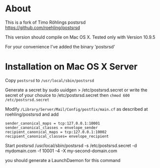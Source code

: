 About
=====
This is a fork of Timo Röhlings postsrsd
https://github.com/roehling/postsrsd

This version should compile on Mac OS X.
Tested only with Version 10.9.5

For your convenience I've added the binary 'postsrsd'

Installation on Mac OS X Server
=====

Copy `postsrsd` to `/usr/local/sbin/postsrsd`

Generate a secret by 
    sudo uuidgen > /etc/postsrsd.secret
or write the secret of your chouice to /etc/postsrsd.secret
then `chmod 600 /etc/postsrsd.secret`

Modify `/Library/Server/Mail/Config/postfix/main.cf` as described at roehling/postsrsd and add

    sender_canonical_maps = tcp:127.0.0.1:10001
    sender_canonical_classes = envelope_sender
    recipient_canonical_maps = tcp:127.0.0.1:10002
    recipient_canonical_classes= envelope_recipient

Start postsrsd
    /usr/local/sbin/postsrsd -s /etc/postsrsd.secret -d mydomain.com -f 10001 -4 -X my-second-domain.com

you should generate a LaunchDaemon for this command
